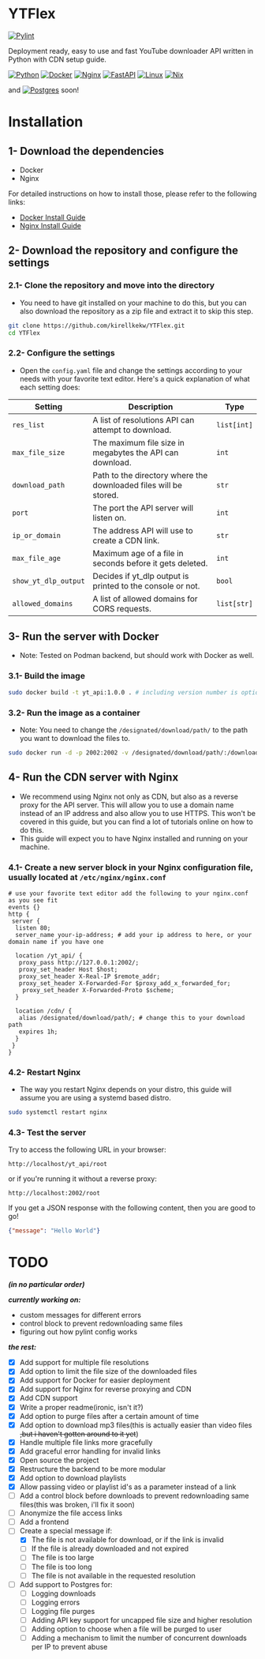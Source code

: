 # YTFlex

[![Pylint](https://github.com/kirellkekw/YTFlex/actions/workflows/pylint.yml/badge.svg)](https://github.com/kirellkekw/YTFlex/actions/workflows/pylint.yml)

Deployment ready, easy to use and fast YouTube downloader API written in Python with CDN setup guide.

[![Python](https://img.shields.io/badge/python-3670A0?style=for-the-badge&logo=python&logoColor=ffdd54)](<https://www.python.org/>)
[![Docker](https://img.shields.io/badge/docker-%230db7ed.svg?style=for-the-badge&logo=docker&logoColor=white)](<https://www.docker.com/>)
[![Nginx](https://img.shields.io/badge/nginx-%23009639.svg?style=for-the-badge&logo=nginx&logoColor=white)](<https://www.nginx.com/>)
[![FastAPI](https://img.shields.io/badge/FastAPI-005571?style=for-the-badge&logo=fastapi)](<https://fastapi.tiangolo.com/>)
[![Linux](https://img.shields.io/badge/Linux-FCC624?style=for-the-badge&logo=linux&logoColor=black)](<https://www.linux.org/>)
[![Nix](https://img.shields.io/badge/NIX-5277C3.svg?style=for-the-badge&logo=NixOS&logoColor=white)](<https://nixos.org/>)

and [![Postgres](https://img.shields.io/badge/postgres-%23316192.svg?style=for-the-badge&logo=postgresql&logoColor=white)](<https://www.postgresql.org/>) soon!

# Installation

## 1- Download the dependencies

* Docker
* Nginx

For detailed instructions on how to install those, please refer to the following links:

* [Docker Install Guide](https://docs.docker.com/engine/install/)
* [Nginx Install Guide](https://www.nginx.com/resources/wiki/start/topics/tutorials/install/)

## 2- Download the repository and configure the settings

### 2.1- Clone the repository and move into the directory

* You need to have git installed on your machine to do this, but you can also download the repository as a zip file and extract it to skip this step.

```bash
git clone https://github.com/kirellkekw/YTFlex.git
cd YTFlex
```

### 2.2- Configure the settings

* Open the `config.yaml` file and change the settings according to your needs with your favorite text editor. Here's a quick explanation of what each setting does:

| Setting | Description | Type |
| --- | --- | --- |
| `res_list` | A list of resolutions API can attempt to download. | `list[int]` |
| `max_file_size` | The maximum file size in megabytes the API can download. | `int` |
| `download_path` | Path to the directory where the downloaded files will be stored. | `str` |
| `port` | The port the API server will listen on. | `int` |
| `ip_or_domain` | The address API will use to create a CDN link. | `str` |
| `max_file_age` | Maximum age of a file in seconds before it gets deleted. | `int` |
| `show_yt_dlp_output` | Decides if yt_dlp output is printed to the console or not. | `bool` |
| `allowed_domains` | A list of allowed domains for CORS requests. | `list[str]` |

## 3- Run the server with Docker

* Note: Tested on Podman backend, but should work with Docker as well.

### 3.1- Build the image

```bash
sudo docker build -t yt_api:1.0.0 . # including version number is optional, but recommended in case you want to update the image later
```

### 3.2- Run the image as a container

* Note: You need to change the `/designated/download/path/` to the path you want to download the files to.

```bash
sudo docker run -d -p 2002:2002 -v /designated/download/path/:/downloads yt_api:1.0.0
```

## 4- Run the CDN server with Nginx

* We recommend using Nginx not only as CDN, but also as a reverse proxy for the API server. This will allow you to use a domain name instead of an IP address and also allow you to use HTTPS. This won't be covered in this guide, but you can find a lot of tutorials online on how to do this.
* This guide will expect you to have Nginx installed and running on your machine.

### 4.1- Create a new server block in your Nginx configuration file, usually located at `/etc/nginx/nginx.conf`

```nginx
# use your favorite text editor add the following to your nginx.conf as you see fit
events {}
http {
 server {
  listen 80; 
  server_name your-ip-address; # add your ip address to here, or your domain name if you have one

  location /yt_api/ {
   proxy_pass http://127.0.0.1:2002/;
   proxy_set_header Host $host;
   proxy_set_header X-Real-IP $remote_addr;
   proxy_set_header X-Forwarded-For $proxy_add_x_forwarded_for;
    proxy_set_header X-Forwarded-Proto $scheme;  
  }

  location /cdn/ {
   alias /designated/download/path/; # change this to your download path
   expires 1h;
  }
 }
}
```

### 4.2- Restart Nginx

* The way you restart Nginx depends on your distro, this guide will assume you are using a systemd based distro.

```bash
sudo systemctl restart nginx
```

### 4.3- Test the server

Try to access the following URL in your browser:

`http://localhost/yt_api/root`

or if you're running it without a reverse proxy:

`http://localhost:2002/root`

If you get a JSON response with the following content, then you are good to go!

```json
{"message": "Hello World"}
```

# TODO

***(in no particular order)***

***currently working on:***

* custom messages for different errors
* control block to prevent redownloading same files
* figuring out how pylint config works

***the rest:***

* [x] Add support for multiple file resolutions
* [x] Add option to limit the file size of the downloaded files
* [x] Add support for Docker for easier deployment
* [x] Add support for Nginx for reverse proxying and CDN
* [x] Add CDN support
* [x] Write a proper readme(ironic, isn't it?)
* [x] Add option to purge files after a certain amount of time
* [x] Add option to download mp3 files(this is actually easier than video files ~~,but i haven't gotten around to it yet~~)
* [x] Handle multiple file links more gracefully
* [x] Add graceful error handling for invalid links
* [x] Open source the project
* [x] Restructure the backend to be more modular
* [x] Add option to download playlists
* [x] Allow passing video or playlist id's as a parameter instead of a link
* [ ] Add a control block before downloads to prevent redownloading same files(this was broken, i'll fix it soon)
* [ ] Anonymize the file access links
* [ ] Add a frontend
* [ ] Create a special message if:
  * [x] The file is not available for download, or if the link is invalid
  * [ ] If the file is already downloaded and not expired
  * [ ] The file is too large
  * [ ] The file is too long
  * [ ] The file is not available in the requested resolution
* [ ] Add support to Postgres for:
  * [ ] Logging downloads
  * [ ] Logging errors
  * [ ] Logging file purges
  * [ ] Adding API key support for uncapped file size and higher resolution
  * [ ] Adding option to choose when a file will be purged to user
  * [ ] Adding a mechanism to limit the number of concurrent downloads per IP to prevent abuse
